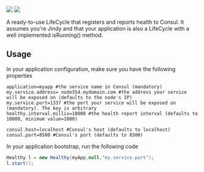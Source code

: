 [![][maven img]][maven]
[![][travis img]][travis]

A ready-to-use LifeCycle that registers and reports health to Consul. It assumes you're Jindy and that your application is also a LifeCycle with a well implemented isRunning() method.

## Usage
In your application configuration, make sure you have the following properties
```properties
application=myapp #the service name in Consul (mandatory)
my.service.address= node354.mydomain.com #the address your service will be exposed on (defaults to the node's IP)
my.service.port=1337 #the port your service will be exposed on (mandatory). The key is arbitrary
healthy.interval.millis=10000 #the health report interval (defaults to 10000, minimum value=1000)

consul.host=localhost #Consul's host (defaults to localhost)
consul.port=8500 #Consul's port (defaults to 8500)
```

In your application bootstrap, run the following code
```java
Healthy l = new Healthy(myApp,null,"my.service.port");
l.start();
```

[maven]:http://search.maven.org/#search|gav|1|g:"org.irenical.healthy"%20AND%20a:"healthy"
[maven img]:https://maven-badges.herokuapp.com/maven-central/org.irenical.healthy/healthy/badge.svg

[travis]:https://travis-ci.org/irenical/healthy
[travis img]:https://travis-ci.org/irenical/healthy.svg?branch=master
